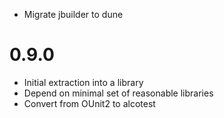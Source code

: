 * Migrate jbuilder to dune

0.9.0
=====

* Initial extraction into a library
* Depend on minimal set of reasonable libraries
* Convert from OUnit2 to alcotest
